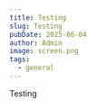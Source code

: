 ```yaml
---
title: Testing
slug: Testing
pubDate: 2025-06-04
author: Admin
image: screen.png
tags:
  - general
---
```

Testing